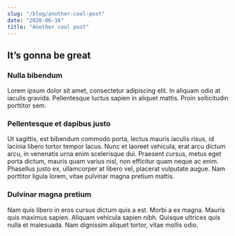 ```yaml
---
slug: "/blog/another-cool-post"
date: "2020-06-16"
title: "Another cool post"
---
```


## It’s gonna be great

### Nulla bibendum

Lorem ipsum dolor sit amet, consectetur adipiscing elit. In aliquam odio at iaculis gravida. Pellentesque luctus sapien in aliquet mattis. Proin sollicitudin porttitor sem.

### Pellentesque et dapibus justo

Ut sagittis, est bibendum commodo porta, lectus mauris iaculis risus, id lacinia libero tortor tempor lacus. Nunc et laoreet vehicula, erat arcu dictum arcu, in venenatis urna enim scelerisque dui. Praesent cursus, metus eget porta dictum, mauris quam varius nisl, non efficitur quam neque ac enim. Phasellus justo ex, ullamcorper at libero vel, placerat vulputate augue. Nam porttitor ligula lorem, vitae pulvinar magna pretium mattis.

### Dulvinar magna pretium

Nam quis libero in eros cursus dictum quis a est. Morbi a ex magna. Mauris quis maximus sapien. Aliquam vehicula sapien nibh. Quisque ultrices quis nulla et malesuada. Nam dignissim aliquet tortor, vitae mollis odio.
